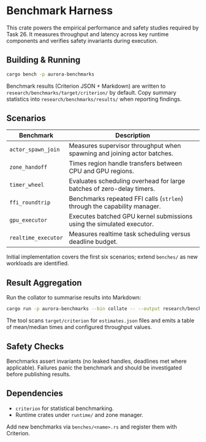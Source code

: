 # Benchmark Harness

This crate powers the empirical performance and safety studies required by
Task 26. It measures throughput and latency across key runtime components and
verifies safety invariants during execution.

## Building & Running

```bash
cargo bench -p aurora-benchmarks
```

Benchmark results (Criterion JSON + Markdown) are written to
`research/benchmarks/target/criterion/` by default. Copy summary statistics into
`research/benchmarks/results/` when reporting findings.

## Scenarios

| Benchmark | Description |
| --- | --- |
| `actor_spawn_join` | Measures supervisor throughput when spawning and joining actor batches. |
| `zone_handoff` | Times region handle transfers between CPU and GPU regions. |
| `timer_wheel` | Evaluates scheduling overhead for large batches of zero-delay timers. |
| `ffi_roundtrip` | Benchmarks repeated FFI calls (`strlen`) through the capability manager. |
| `gpu_executor` | Executes batched GPU kernel submissions using the simulated executor. |
| `realtime_executor` | Measures realtime task scheduling versus deadline budget. |

Initial implementation covers the first six scenarios; extend `benches/` as new
workloads are identified.

## Result Aggregation

Run the collator to summarise results into Markdown:

```bash
cargo run -p aurora-benchmarks --bin collate -- --output research/benchmarks/results/latest.md --commit "$(git rev-parse HEAD)"
```

The tool scans `target/criterion` for `estimates.json` files and emits a table
of mean/median times and configured throughput values.

## Safety Checks

Benchmarks assert invariants (no leaked handles, deadlines met where
applicable). Failures panic the benchmark and should be investigated before
publishing results.

## Dependencies

- `criterion` for statistical benchmarking.
- Runtime crates under `runtime/` and zone manager.

Add new benchmarks via `benches/<name>.rs` and register them with Criterion.
